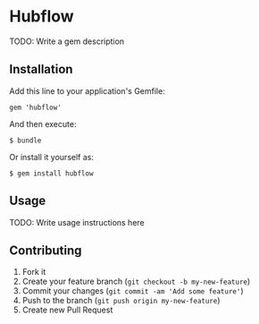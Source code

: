 # Hubflow

TODO: Write a gem description

## Installation

Add this line to your application's Gemfile:

    gem 'hubflow'

And then execute:

    $ bundle

Or install it yourself as:

    $ gem install hubflow

## Usage

TODO: Write usage instructions here

## Contributing

1. Fork it
2. Create your feature branch (`git checkout -b my-new-feature`)
3. Commit your changes (`git commit -am 'Add some feature'`)
4. Push to the branch (`git push origin my-new-feature`)
5. Create new Pull Request

